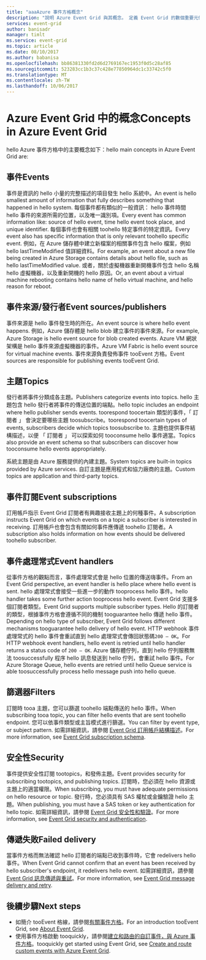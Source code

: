 ```yaml
---
title: "aaaAzure 事件方格概念"
description: "說明 Azure Event Grid 與其概念。 定義 Event Grid 的數個重要元件。"
services: event-grid
author: banisadr
manager: timlt
ms.service: event-grid
ms.topic: article
ms.date: 08/10/2017
ms.author: babanisa
ms.openlocfilehash: bb86381330fd2d6d2769167ec1953f0d5c28af85
ms.sourcegitcommit: 523283cc1b3c37c428e77850964dc1c33742c5f0
ms.translationtype: MT
ms.contentlocale: zh-TW
ms.lasthandoff: 10/06/2017
---
```

# <a name="concepts-in-azure-event-grid"></a><span data-ttu-id="71c3a-104">Azure Event Grid 中的概念</span><span class="sxs-lookup"><span data-stu-id="71c3a-104">Concepts in Azure Event Grid</span></span>

<span data-ttu-id="71c3a-105">hello Azure 事件方格中的主要概念如下：</span><span class="sxs-lookup"><span data-stu-id="71c3a-105">hello main concepts in Azure Event Grid are:</span></span>

## <a name="events"></a><span data-ttu-id="71c3a-106">事件</span><span class="sxs-lookup"><span data-stu-id="71c3a-106">Events</span></span>

<span data-ttu-id="71c3a-107">事件是資訊的 hello 小量的完整描述的項目發生 hello 系統中。</span><span class="sxs-lookup"><span data-stu-id="71c3a-107">An event is hello smallest amount of information that fully describes something that happened in hello system.</span></span>  <span data-ttu-id="71c3a-108">每個事件都有類似的一般資訊： hello 事件時間 hello 事件的來源所需的位置，以及唯一識別項。</span><span class="sxs-lookup"><span data-stu-id="71c3a-108">Every event has common information like: source of hello event, time hello event took place, and unique identifier.</span></span>  <span data-ttu-id="71c3a-109">每個事件也會有相關 toohello 特定事件的特定資訊。</span><span class="sxs-lookup"><span data-stu-id="71c3a-109">Every event also has specific information that is only relevant toohello specific event.</span></span> <span data-ttu-id="71c3a-110">例如，在 Azure 儲存體中建立新檔案的相關事件包含 hello 檔案，例如 hello lastTimeModified 值詳細資料。</span><span class="sxs-lookup"><span data-stu-id="71c3a-110">For example, an event about a new file being created in Azure Storage contains details about hello file, such as hello lastTimeModified value.</span></span> <span data-ttu-id="71c3a-111">或者，關於虛擬機器重新開機事件包含 hello 名稱 hello 虛擬機器，以及重新開機的 hello 原因。</span><span class="sxs-lookup"><span data-stu-id="71c3a-111">Or, an event about a virtual machine rebooting contains hello name of hello virtual machine, and hello reason for reboot.</span></span>

## <a name="event-sourcespublishers"></a><span data-ttu-id="71c3a-112">事件來源/發行者</span><span class="sxs-lookup"><span data-stu-id="71c3a-112">Event sources/publishers</span></span>

<span data-ttu-id="71c3a-113">事件來源是 hello 事件發生時的所在。</span><span class="sxs-lookup"><span data-stu-id="71c3a-113">An event source is where hello event happens.</span></span> <span data-ttu-id="71c3a-114">例如，Azure 儲存體是 hello blob 建立事件的事件來源。</span><span class="sxs-lookup"><span data-stu-id="71c3a-114">For example, Azure Storage is hello event source for blob created events.</span></span> <span data-ttu-id="71c3a-115">Azure VM 網狀架構是 hello 事件來源虛擬機器的事件。</span><span class="sxs-lookup"><span data-stu-id="71c3a-115">Azure VM Fabric is hello event source for virtual machine events.</span></span> <span data-ttu-id="71c3a-116">事件來源負責發佈事件 tooEvent 方格。</span><span class="sxs-lookup"><span data-stu-id="71c3a-116">Event sources are responsible for publishing events tooEvent Grid.</span></span>

## <a name="topics"></a><span data-ttu-id="71c3a-117">主題</span><span class="sxs-lookup"><span data-stu-id="71c3a-117">Topics</span></span>

<span data-ttu-id="71c3a-118">發行者將事件分類成各主題。</span><span class="sxs-lookup"><span data-stu-id="71c3a-118">Publishers categorize events into topics.</span></span> <span data-ttu-id="71c3a-119">hello 主題包含 hello 發行者將事件的傳送位置的端點。</span><span class="sxs-lookup"><span data-stu-id="71c3a-119">hello topic includes an endpoint where hello publisher sends events.</span></span> <span data-ttu-id="71c3a-120">toorespond toocertain 類型的事件，「 訂閱者 」 會決定要哪些主題 toosubscribe。</span><span class="sxs-lookup"><span data-stu-id="71c3a-120">toorespond toocertain types of events, subscribers decide which topics toosubscribe to.</span></span> <span data-ttu-id="71c3a-121">主題也提供事件結構描述，以便 「 訂閱者 」 可以探索如何 tooconsume hello 事件適當。</span><span class="sxs-lookup"><span data-stu-id="71c3a-121">Topics also provide an event schema so that subscribers can discover how tooconsume hello events appropriately.</span></span>

<span data-ttu-id="71c3a-122">系統主題是由 Azure 服務提供的內建主題。</span><span class="sxs-lookup"><span data-stu-id="71c3a-122">System topics are built-in topics provided by Azure services.</span></span> <span data-ttu-id="71c3a-123">自訂主題是應用程式和協力廠商的主題。</span><span class="sxs-lookup"><span data-stu-id="71c3a-123">Custom topics are application and third-party topics.</span></span>

## <a name="event-subscriptions"></a><span data-ttu-id="71c3a-124">事件訂閱</span><span class="sxs-lookup"><span data-stu-id="71c3a-124">Event subscriptions</span></span>

<span data-ttu-id="71c3a-125">訂用帳戶指示 Event Grid 訂閱者有興趣接收主題上的何種事件。</span><span class="sxs-lookup"><span data-stu-id="71c3a-125">A subscription instructs Event Grid on which events on a topic a subscriber is interested in receiving.</span></span>  <span data-ttu-id="71c3a-126">訂用帳戶也會包含有關如何事件應傳遞 toohello 訂閱者。</span><span class="sxs-lookup"><span data-stu-id="71c3a-126">A subscription also holds information on how events should be delivered toohello subscriber.</span></span>

## <a name="event-handlers"></a><span data-ttu-id="71c3a-127">事件處理常式</span><span class="sxs-lookup"><span data-stu-id="71c3a-127">Event handlers</span></span>

<span data-ttu-id="71c3a-128">從事件方格的觀點而言，事件處理常式會是 hello 位置的傳送嗨事件。</span><span class="sxs-lookup"><span data-stu-id="71c3a-128">From an Event Grid perspective, an event handler is hello place where hello event is sent.</span></span> <span data-ttu-id="71c3a-129">hello 處理常式會接受一些進一步的動作 tooprocess hello 事件。</span><span class="sxs-lookup"><span data-stu-id="71c3a-129">hello handler takes some further action tooprocess hello event.</span></span>  <span data-ttu-id="71c3a-130">Event Grid 支援多個訂閱者類型。</span><span class="sxs-lookup"><span data-stu-id="71c3a-130">Event Grid supports multiple subscriber types.</span></span> <span data-ttu-id="71c3a-131">Hello 的訂閱者的類型，根據事件方格會遵循不同的機制 tooguarantee hello 傳遞 hello 事件。</span><span class="sxs-lookup"><span data-stu-id="71c3a-131">Depending on hello type of subscriber, Event Grid follows different mechanisms tooguarantee hello delivery of hello event.</span></span>  <span data-ttu-id="71c3a-132">HTTP webhook 事件處理常式的 hello 事件會重試直到 hello 處理常式會傳回狀態碼`200 – OK`。</span><span class="sxs-lookup"><span data-stu-id="71c3a-132">For HTTP webhook event handlers, hello event is retried until hello handler returns a status code of `200 – OK`.</span></span> <span data-ttu-id="71c3a-133">Azure 儲存體佇列，直到 hello 佇列服務無法 toosuccessfully 程序 hello 訊息發送到 hello 佇列，會重試 hello 事件。</span><span class="sxs-lookup"><span data-stu-id="71c3a-133">For Azure Storage Queue, hello events are retried until hello Queue service is able toosuccessfully process hello message push into hello queue.</span></span>

## <a name="filters"></a><span data-ttu-id="71c3a-134">篩選器</span><span class="sxs-lookup"><span data-stu-id="71c3a-134">Filters</span></span>

<span data-ttu-id="71c3a-135">訂閱時 tooa 主題，您可以篩選 toohello 端點傳送的 hello 事件。</span><span class="sxs-lookup"><span data-stu-id="71c3a-135">When subscribing tooa topic, you can filter hello events that are sent toohello endpoint.</span></span> <span data-ttu-id="71c3a-136">您可以依事件類型或主旨模式進行篩選。</span><span class="sxs-lookup"><span data-stu-id="71c3a-136">You can filter by event type, or subject pattern.</span></span> <span data-ttu-id="71c3a-137">如需詳細資訊，請參閱 [Event Grid 訂用帳戶結構描述](subscription-creation-schema.md)。</span><span class="sxs-lookup"><span data-stu-id="71c3a-137">For more information, see [Event Grid subscription schema](subscription-creation-schema.md).</span></span>

## <a name="security"></a><span data-ttu-id="71c3a-138">安全性</span><span class="sxs-lookup"><span data-stu-id="71c3a-138">Security</span></span>

<span data-ttu-id="71c3a-139">事件提供安全性訂閱 tootopics，和發佈主題。</span><span class="sxs-lookup"><span data-stu-id="71c3a-139">Event provides security for subscribing tootopics, and publishing topics.</span></span> <span data-ttu-id="71c3a-140">訂閱時，您必須在 hello 資源或主題上的適當權限。</span><span class="sxs-lookup"><span data-stu-id="71c3a-140">When subscribing, you must have adequate permissions on hello resource or topic.</span></span> <span data-ttu-id="71c3a-141">發行時，您必須具有 SAS 權杖或金鑰驗證 hello 主題。</span><span class="sxs-lookup"><span data-stu-id="71c3a-141">When publishing, you must have a SAS token or key authentication for hello topic.</span></span> <span data-ttu-id="71c3a-142">如需詳細資訊，請參閱 [Event Grid 安全性和驗證](security-authentication.md)。</span><span class="sxs-lookup"><span data-stu-id="71c3a-142">For more information, see [Event Grid security and authentication](security-authentication.md).</span></span>

## <a name="failed-delivery"></a><span data-ttu-id="71c3a-143">傳遞失敗</span><span class="sxs-lookup"><span data-stu-id="71c3a-143">Failed delivery</span></span>

<span data-ttu-id="71c3a-144">當事件方格而無法確認 hello 訂閱者的端點已收到事件時，它會 redelivers hello 事件。</span><span class="sxs-lookup"><span data-stu-id="71c3a-144">When Event Grid cannot confirm that an event has been received by hello subscriber's endpoint, it redelivers hello event.</span></span> <span data-ttu-id="71c3a-145">如需詳細資訊，請參閱 [Event Grid 訊息傳遞與重試](delivery-and-retry.md)。</span><span class="sxs-lookup"><span data-stu-id="71c3a-145">For more information, see [Event Grid message delivery and retry](delivery-and-retry.md).</span></span>

## <a name="next-steps"></a><span data-ttu-id="71c3a-146">後續步驟</span><span class="sxs-lookup"><span data-stu-id="71c3a-146">Next steps</span></span>

* <span data-ttu-id="71c3a-147">如簡介 tooEvent 格線，請參閱[有關事件方格](overview.md)。</span><span class="sxs-lookup"><span data-stu-id="71c3a-147">For an introduction tooEvent Grid, see [About Event Grid](overview.md).</span></span>
* <span data-ttu-id="71c3a-148">使用事件方格啟動 tooquickly，請參閱[建立和路由的自訂事件，與 Azure 事件方格](custom-event-quickstart.md)。</span><span class="sxs-lookup"><span data-stu-id="71c3a-148">tooquickly get started using Event Grid, see [Create and route custom events with Azure Event Grid](custom-event-quickstart.md).</span></span>
